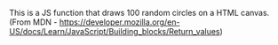 This is a JS function that draws 100 random circles on a HTML canvas.
(From MDN - https://developer.mozilla.org/en-US/docs/Learn/JavaScript/Building_blocks/Return_values)